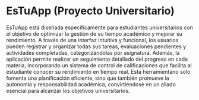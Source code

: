 # EsTuApp (Proyecto Universitario)

EsTuApp está diseñada específicamente para estudiantes universitarios con el objetivo de optimizar la gestión de su tiempo académico y mejorar su rendimiento. A través de una interfaz intuitiva y funcional, los usuarios pueden registrar y organizar todas sus tareas, evaluaciones pendientes y actividades completadas, categorizándolas por asignatura. Además, la aplicación permite realizar un seguimiento detallado del progreso en cada materia, incorporando un sistema de control de calificaciones que facilita al estudiante conocer su rendimiento en tiempo real. Esta herramientano solo fomenta una planificación eficiente, sino que también promueve la autonomía y responsabilidad académica, convirtiéndose en un aliado esencial para alcanzar los objetivos universitarios.

